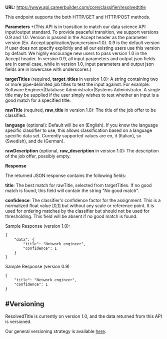 

**URL:** https://www.api.careerbuilder.com/core/classifier/resolvedtitle

This endpoint supports the both HTTP/GET and HTTP/POST methods.

**Parameters**
+(This API is in transition to match our data science API input/output standard. To provide peaceful transition, we support versions 0.9 and 1.0. Version is passed in the Accept header as the parameter version (Ex. Accept:application/json;version=1.0). 0.9 is the default version if user does not specify explicitly and all our existing users use this version by default. We highly encourage new users to pass version 1.0 in the Accept header. In version 0.9, all input parameters and output json fields are in camel case, while in version 1.0, input parameters and output json fields are in lowercase with underscores.)

**targetTitles** (required, **target_titles** in version 1.0): A string containing two or more pipe-delimited job titles to test the input against. For example: Software Engineer|Database Administrator|Systems Administrator. A single title may be supplied if the user simply wishes to test whether an input is a good match for a specified title.

**rawTitle** (required, **raw_title** in version 1.0): The title of the job offer to be classified.

**language** (optional): Default will be en (English). If you know the language specific classifier to use, this allows classification based on a language specific data set. Currently supported values are en, it (Italian), sv (Swedish), and de (German).

**rawDescription** (optional, **raw_description** in version 1.0): The description of the job offer, possibly empty.

**Response**

The returned JSON response contains the following fields:

**title**: The best match for rawTitle, selected from targetTitles. If no good match is found, this field will contain the string "No good match".

**confidence**: The classifier's confidence factor for the assignment. This is a normalized float value [0,1] but without any scale or reference point. It is used for ordering matches by the classifier but should not be used for thresholding. This field will be absent if no good match is found.

Sample Response (version 1.0):
```
{
    "data": {
        "title": "Network engineer",
        "confidence": 1
    }
}
```
Sample Response (version 0.9)
```
{
    "title": "Network engineer",
    "confidence": 1
}
```

#Versioning
-----------
ResolvedTitle is currently on version 1.0, and the data returned from this API is versioned.

Our general versioning strategy is available [here](/Versioning.md).

